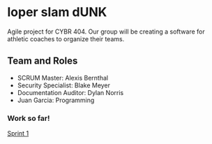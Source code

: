 # loper slam dUNK
Agile project for CYBR 404. Our group will be creating a software for athletic coaches to organize their teams.

## Team and Roles
- SCRUM Master: Alexis Bernthal
- Security Specialist: Blake Meyer
- Documentation Auditor: Dylan Norris
- Juan Garcia: Programming

### Work so far!
[Sprint 1](https://github.com/alexisbernt/loper-slam-dUNK/blob/059cdbffd079b85cec7e9e391144c254c888d310/Documentation/Week%201/Outline3-27.jpeg)

